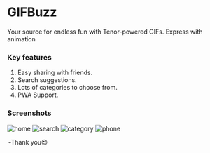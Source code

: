 # GIFBuzz

Your source for endless fun with Tenor-powered GIFs. Express with animation

### Key features

1. Easy sharing with friends.
1. Search suggestions.
1. Lots of categories to choose from.
1. PWA Support.

### Screenshots

![home](https://github.com/piyshkmr/gifs/assets/68161369/648b9013-460b-413f-9dc7-62788eb0c898)
![search](https://github.com/piyshkmr/gifs/assets/68161369/5b68c14b-06c4-404a-af79-89b44ae40725)
![category](https://github.com/piyshkmr/gifs/assets/68161369/4e405d79-dbe9-43be-8ac8-6267d92d0177)
![phone](https://github.com/piyshkmr/gifs/assets/68161369/05191180-9fce-43a7-9979-a135ffee2de3)

~Thank you😍
